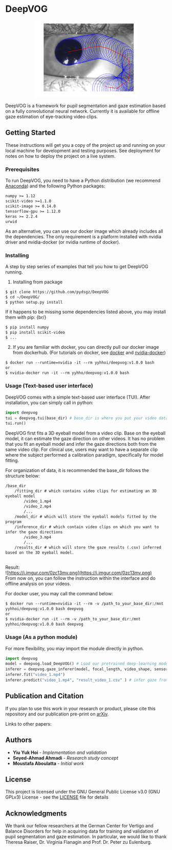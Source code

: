 # DeepVOG
<p align="center"> 
<img width="320" height="240" src="ellipsoids.png">
</p>
DeepVOG is a framework for pupil segmentation and gaze estimation based on a fully convolutional neural network. Currently it is available for offline gaze estimation of eye-tracking video clips.

## Getting Started

These instructions will get you a copy of the project up and running on your local machine for development and testing purposes. See deployment for notes on how to deploy the project on a live system.

### Prerequisites

To run DeepVOG, you need to have a Python distribution (we recommend [Anaconda](https://www.anaconda.com/)) and the following Python packages:

```
numpy >= 1.12
scikit-video >=1.1.0
scikit-image >= 0.14.0
tensorflow-gpu >= 1.12.0
keras >= 2.2.4
urwid
```
As an alternative, you can use our docker image which already includes all the dependencies. The only requirement is a platform installed with nvidia driver and nvidia-docker (or nvidia runtime of docker).
### Installing
A step by step series of examples that tell you how to get DeepVOG running.<br/>
1. Installing from package

```
$ git clone https://github.com/pydsgz/DeepVOG
$ cd ~/DeepVOG/
$ python setup.py install
```
If it happens to be missing some dependencies listed above, you may install them with pip: {br/}
```
$ pip install numpy
$ pip install scikit-video
$ ...
```
2. If you are familiar with docker, you can directly pull our docker image from dockerhub. (For tutorials on docker, see [docker](https://docs.docker.com/install/) and [nvidia-docker](https://github.com/NVIDIA/nvidia-docker))

```
$ docker run --runtime=nvidia -it --rm yyhhoi/deepvog:v1.0.0 bash
or
$ nvidia-docker run -it --rm yyhho/deepvog:v1.0.0 bash
```

### Usage (Text-based user interface)
DeepVOG comes with a simple text-based user interface (TUI). After installation, you can simply call in python:
```python
import deepvog
tui = deepvog.tui(base_dir) # base_dir is where you put your video data.
tui.run()
```
DeepVOG first fits a 3D eyeball model from a video clip. Base on the eyeball model, it can estimate the gaze direction on other videos. It has no problem that you fit an eyeball model and infer the gaze directions both from the same video clip. For clinical use, users may want to have a separate clip where the subject performed a calibration paradigm, specifically for model fitting. <br/>

For organization of data, it is recommended the base_dir follows the structure below: <br/>
```
/base_dir
    /fitting_dir # which contains video clips for estimating an 3D eyeball model
        /video_1.mp4
        /video_2.mp4
        /...
    /model_dir # which will store the eyeball models fitted by the program
    /inference_dir # which contain video clips on which you want to infer the gaze directions
        /video_3.mp4
        /...
    /results_dir # which will store the gaze results (.csv) inferred based on the 3D eyeball model.
        
```

Result:<br/>
![https://i.imgur.com/0zc13mv.png](https://i.imgur.com/0zc13mv.png)<br/>
From now on, you can follow the instruction within the interface and do offline analysis on your videos.<br/>

For docker user, you may call the command below:<br/>
```
$ docker run --runtime=nvidia -it --rm -v /path_to_your_base_dir:/mnt yyhhoi/deepvog:v1.0.0 bash deepvog
or
$ nvidia-docker run -it --rm -v /path_to_your_base_dir:/mnt yyhhoi/deepvog:v1.0.0 bash deepvog
```

### Usage (As a python module)
For more flexibility, you may import the module directly in python.
```python
import deepvog
model = deepvog.load_DeepVOG() # Load our pretrained deep-learning model
inferer = deepvog.gaze_inferer(model, focal_length, video_shape, sensor_size) # it requires information of your camera's focal length and sensor size, which should be available in product manual. 
inferer.fit("video_1.mp4")
inferer.predict("video_1.mp4", "result_video_1.csv" ) # infer gaze from "video_1.mp4" and output the results into "result_video_1.csv"
```
## Publication and Citation

If you plan to use this work in your research or product, please cite this repository and our publication pre-print on [arXiv](https://arxiv.org/). 

Links to other papers:


## Authors

* **Yiu Yuk Hoi** - *Implementation and validation*
* **Seyed-Ahmad Ahmadi** - *Research study concept*
* **Moustafa Aboulatta** - *Initial work*

## License

This project is licensed under the GNU General Public License v3.0 (GNU GPLv3) License - see the [LICENSE](LICENSE) file for details

## Acknowledgments

We thank our fellow researchers at the German Center for Vertigo and Balance Disorders for help in acquiring data for training and validation of pupil segmentation and gaze estimation. In particular, we would like to thank Theresa Raiser, Dr. Virginia Flanagin and Prof. Dr. Peter zu Eulenburg.
